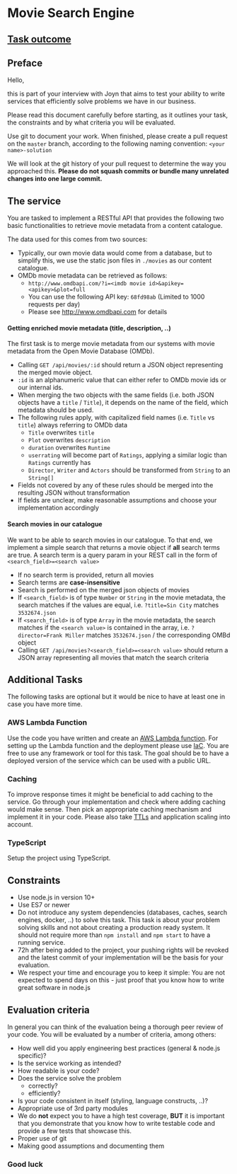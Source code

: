# Movie Search Engine

## [Task outcome](../README.md)

## Preface

Hello,

this is part of your interview with Joyn that aims to test your ability to write services that efficiently solve problems we have in our business.

Please read this document carefully before starting, as it outlines your task, the constraints and by what criteria you will be evaluated.

Use git to document your work. When finished, please create a pull request on the `master` branch, according to the following naming convention: `<your name>-solution`

We will look at the git history of your pull request to determine the way you approached this. **Please do not squash commits or bundle many unrelated changes into one large commit.**

## The service

You are tasked to implement a RESTful API that provides the following two basic functionalities to retrieve movie metadata from a content catalogue.

The data used for this comes from two sources:

- Typically, our own movie data would come from a database, but to simplify this, we use the static json files in `./movies` as our content catalogue.
- OMDb movie metadata can be retrieved as follows:
  - `http://www.omdbapi.com/?i=<imdb movie id>&apikey=<apikey>&plot=full`
  - You can use the following API key: `68fd98ab` (Limited to 1000 requests per day)
  - Please see http://www.omdbapi.com for details

#### Getting enriched movie metadata (title, description, ..)

The first task is to merge movie metadata from our systems with movie metadata from the Open Movie Database (OMDb).

- Calling `GET /api/movies/:id` should return a JSON object representing the merged movie object.
- `:id` is an alphanumeric value that can either refer to OMDb movie ids or our internal ids.
- When merging the two objects with the same fields (i.e. both JSON objects have a `title` / `Title`), it depends on the name of the field, which metadata should be used.
- The following rules apply, with capitalized field names (i.e. `Title` vs `title`) always referring to OMDb data
  - `Title` overwrites `title`
  - `Plot` overwrites `description`
  - `duration` overwrites `Runtime`
  - `userrating` will become part of `Ratings`, applying a similar logic than `Ratings` currently has
  - `Director`, `Writer` and `Actors` should be transformed from `String` to an `String[]`
- Fields not covered by any of these rules should be merged into the resulting JSON without transformation
- If fields are unclear, make reasonable assumptions and choose your implementation accordingly

#### Search movies in our catalogue

We want to be able to search movies in our catalogue. To that end, we implement a simple search that returns a movie object if **all** search terms are true. A search term is a query param in your REST call in the form of `<search_field>=<search value>`

- If no search term is provided, return all movies
- Search terms are **case-insensitive**
- Search is performed on the merged json objects of movies
- If `<search_field>` is of type `Number` or `String` in the movie metadata, the search matches if the values are equal, i.e. `?title=Sin City` matches `3532674.json`
- If `<search_field>` is of type `Array` in the movie metadata, the search matches if the `<search value>` is contained in the array, i.e. `?director=Frank Miller` matches `3532674.json` / the corresponding OMBd object
- Calling `GET /api/movies?<search_field>=<search value>` should return a JSON array representing all movies that match the search criteria

## Additional Tasks

The following tasks are optional but it would be nice to have at least one in case you have more time.

### AWS Lambda Function

Use the code you have written and create an [AWS Lambda function](https://aws.amazon.com/lambda/).
For setting up the Lambda function and the deployment please use [IaC](https://en.wikipedia.org/wiki/Infrastructure_as_code).
You are free to use any framework or tool for this task. The goal should be to have a deployed version of the service which can be used with a public URL.

### Caching

To improve response times it might be beneficial to add caching to the service. Go through your implementation and check where adding caching would make sense. Then pick an appropriate caching mechanism and implement it in your code. Please also take [TTLs](https://en.wikipedia.org/wiki/Time_to_live) and application scaling into account.

### TypeScript

Setup the project using TypeScript.

## Constraints

- Use node.js in version 10+
- Use ES7 or newer
- Do not introduce any system dependencies (databases, caches, search engines, docker, ..) to solve this task. This task is about your problem solving skills and not about creating a production ready system. It should not require more than `npm install` and `npm start` to have a running service.
- 72h after being added to the project, your pushing rights will be revoked and the latest commit of your implementation will be the basis for your evaluation.
- We respect your time and encourage you to keep it simple: You are not expected to spend days on this - just proof that you know how to write great software in node.js

## Evaluation criteria

In general you can think of the evaluation being a thorough peer review of your code.
You will be evaluated by a number of criteria, among others:

- How well did you apply engineering best practices (general & node.js specific)?
- Is the service working as intended?
- How readable is your code?
- Does the service solve the problem
  - correctly?
  - efficiently?
- Is your code consistent in itself (styling, language constructs, ..)?
- Appropriate use of 3rd party modules
- We do **not** expect you to have a high test coverage, **BUT** it is important that you demonstrate that you know how to write testable code and provide a few tests that showcase this.
- Proper use of git
- Making good assumptions and documenting them

### Good luck
